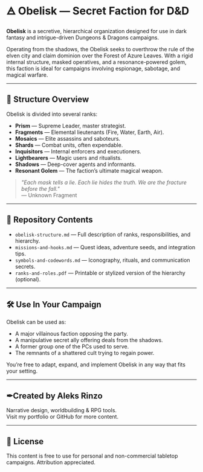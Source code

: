 # 🜁 Obelisk — Secret Faction for D&D

**Obelisk** is a secretive, hierarchical organization designed for use in dark fantasy and intrigue-driven Dungeons & Dragons campaigns.

Operating from the shadows, the Obelisk seeks to overthrow the rule of the elven city and claim dominion over the Forest of Azure Leaves. With a rigid internal structure, masked operatives, and a resonance-powered golem, this faction is ideal for campaigns involving espionage, sabotage, and magical warfare.

---

## 🧩 Structure Overview

Obelisk is divided into several ranks:

- **Prism** — Supreme Leader, master strategist.
- **Fragments** — Elemental lieutenants (Fire, Water, Earth, Air).
- **Mosaics** — Elite assassins and saboteurs.
- **Shards** — Combat units, often expendable.
- **Inquisitors** — Internal enforcers and executioners.
- **Lightbearers** — Magic users and ritualists.
- **Shadows** — Deep-cover agents and informants.
- **Resonant Golem** — The faction’s ultimate magical weapon.

> _"Each mask tells a lie. Each lie hides the truth. We are the fracture before the fall."_  
> — Unknown Fragment

---

## 📂 Repository Contents

- `obelisk-structure.md` — Full description of ranks, responsibilities, and hierarchy.
- `missions-and-hooks.md` — Quest ideas, adventure seeds, and integration tips.
- `symbols-and-codewords.md` — Iconography, rituals, and communication secrets.
- `ranks-and-roles.pdf` — Printable or stylized version of the hierarchy (optional).

---

## 🛠️ Use In Your Campaign

Obelisk can be used as:
- A major villainous faction opposing the party.
- A manipulative secret ally offering deals from the shadows.
- A former group one of the PCs used to serve.
- The remnants of a shattered cult trying to regain power.

You’re free to adapt, expand, and implement Obelisk in any way that fits your setting.

---

## ✒Created by Aleks Rinzo

Narrative design, worldbuilding & RPG tools.  
Visit my portfolio or GitHub for more content.

---

## 📜 License

This content is free to use for personal and non-commercial tabletop campaigns. Attribution appreciated.

